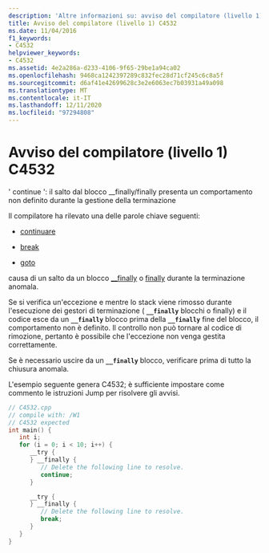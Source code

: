 ```yaml
---
description: 'Altre informazioni su: avviso del compilatore (livello 1) C4532'
title: Avviso del compilatore (livello 1) C4532
ms.date: 11/04/2016
f1_keywords:
- C4532
helpviewer_keywords:
- C4532
ms.assetid: 4e2a286a-d233-4106-9f65-29be1a94ca02
ms.openlocfilehash: 9468ca1242397289c832fec28d71cf245c6c8a5f
ms.sourcegitcommit: d6af41e42699628c3e2e6063ec7b03931a49a098
ms.translationtype: MT
ms.contentlocale: it-IT
ms.lasthandoff: 12/11/2020
ms.locfileid: "97294808"
---
```

# <a name="compiler-warning-level-1-c4532"></a>Avviso del compilatore (livello 1) C4532

' continue ': il salto dal blocco __finally/finally presenta un comportamento non definito durante la gestione della terminazione

Il compilatore ha rilevato una delle parole chiave seguenti:

- [continuare](../../cpp/continue-statement-cpp.md)

- [break](../../cpp/break-statement-cpp.md)

- [goto](../../cpp/goto-statement-cpp.md)

causa di un salto da un blocco [__finally](../../cpp/try-finally-statement.md) o [finally](../../dotnet/finally.md) durante la terminazione anomala.

Se si verifica un'eccezione e mentre lo stack viene rimosso durante l'esecuzione dei gestori di terminazione ( **`__finally`** blocchi o finally) e il codice esce da un **`__finally`** blocco prima della **`__finally`** fine del blocco, il comportamento non è definito. Il controllo non può tornare al codice di rimozione, pertanto è possibile che l'eccezione non venga gestita correttamente.

Se è necessario uscire da un **`__finally`** blocco, verificare prima di tutto la chiusura anomala.

L'esempio seguente genera C4532; è sufficiente impostare come commento le istruzioni Jump per risolvere gli avvisi.

```cpp
// C4532.cpp
// compile with: /W1
// C4532 expected
int main() {
   int i;
   for (i = 0; i < 10; i++) {
      __try {
      } __finally {
         // Delete the following line to resolve.
         continue;
      }

      __try {
      } __finally {
         // Delete the following line to resolve.
         break;
      }
   }
}
```

